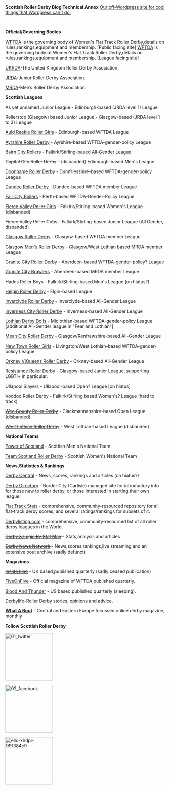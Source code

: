 <html><body><strong>Scottish Roller Derby Blog Technical Annex</strong>
<a href="https://aoanla.pythonanywhere.com/index.html">Our off-Wordpress site for cool things that Wordpress can't do.</a>

 

<strong>Official/Governing Bodies</strong>

<a href="https://wftda.com/">WFTDA</a> is the governing body of Women's Flat Track Roller Derby,details on rules,rankings,equipment and membership. [Public facing site]
<a href="https://wftda.org/">WFTDA</a> is the governing body of Women's Flat Track Roller Derby,details on rules,rankings,equipment and membership. [League facing site]

<a href="http://ukrda.org.uk/">UKRDA</a>-The United Kingdom Roller Derby Association.

<a href="http://www.juniorrollerderby.org/">JRDA</a>-Junior Roller Derby Association.

<a href="http://www.mensrollerderbyassociation.com/">MRDA</a>-Men’s Roller Derby Association.

<strong>Scottish Leagues


</strong>As yet unnamed Junior League - Edinburgh-based (JRDA level 1) League

Rollerstop (Glasgow) based Junior League - Glasgow-based (JRDA level 1 to 3) League

<a href="http://arrg.co.uk">Auld Reekie Roller Girls</a> - Edinburgh-based WFTDA League

<a href="https://www.facebook.com/Ayrshire-Roller-Derby-Official-618921518215712/">Ayrshire Roller Derby</a> - Ayrshire-based WFTDA-gender-policy League

<a href="https://www.facebook.com/BairnCityRollers/">Bairn City Rollers</a> - Falkirk/Stirling-based All-Gender League

<del>Capital City Roller Derby</del> - (disbanded) Edinburgh-based Men's League

<a href="https://www.facebook.com/DoonhameDerbyDolls/">Doonhame Roller Derby</a> - Dumfriesshire-based WFTDA-gender-policy League

<a href="http://dundeerollergirls.wix.com/thedrg">Dundee Roller Derby</a> - Dundee-based WFTDA member League

<a href="https://www.facebook.com/FairCityRollers/">Fair City Rollers</a> - Perth-based WFTDA-Gender-Policy League

<a href="http://www.fvrg.co.uk/"><del>Fierce Valley Roller Girls</del></a> - Falkirk/Stirling-based Women's League (disbanded)

<del>Fierce Valley Roller Cubs</del> - Falkirk/Stirling-based Junior League (All Gender, disbanded)

<a href="http://glasgowrollerderby.com">Glasgow Roller Derby</a> - Glasgow-based WFTDA member League

<a href="https://www.facebook.com/pg/GlasgowMensRollerDerby/">Glasgow Men's Roller Derby</a> - Glasgow/West Lothian based MRDA member League

<a href="http://www.granitecityrollerderby.co.uk/">Granite City Roller Derby</a> - Aberdeen-based WFTDA-gender-policy? League

<a href="https://www.facebook.com/granitecitybrawlers/">Granite City Brawlers</a> - Aberdeen-based MRDA member League

<del>Hades Roller Boy</del>s - Falkirk/Stirling-based Men's League (on hiatus?)

<a href="https://helginrollerderby.wordpress.com/">Helgin Roller Derby</a> - Elgin-based League

<a href="https://www.facebook.com/InverclydeRollerDerby/">Inverclyde Roller Derby</a> - Inverclyde-based All-Gender League

<a href="http://www.invernessrollerderby.com/">Inverness City Roller Derby</a> - Inverness-based All-Gender League

<a href="http://lothianderbydolls.com/">Lothian Derby Dolls</a> - Midlothian-based WFTDA-gender-policy League [additional All-Gender league in "Fear and Lothian"]

<a href="http://www.meancityrollerderby.com/index.php">Mean City Roller Derby</a> - Glasgow/Renfrewshire-based All-Gender League

<a href="http://www.ntrg.uk/">New Town Roller Girls</a> - Livingston/West Lothian-based WFTDA-gender-policy League

<a href="https://www.facebook.com/OrkneyViqueens/">Orkney ViQueens Roller Derby</a> - Orkney-based All-Gender League

<a href="http://resistancerdg.tumblr.com/">Resistance Roller Derby</a> - Glasgow-based Junior League, supporting LGBTI+ in particular.

Ullapool Slayers - Ullapool-based Open? League [on hiatus]

Voodoo Roller Derby - Falkirk/Stirling based Women's? League (hard to track)

<del><a href="http://weecrd.wixsite.com/weecrd">Wee County Roller Derby</a></del> - Clackmannanshire-based Open League (disbanded)

<a href="https://www.facebook.com/westlothianrollerderby/"><del>West Lothian Roller Derby</del></a> - West Lothian-based League (disbanded)

<strong>National Teams</strong>

<a href="https://www.facebook.com/PowerOfScotland/">Power of Scotland</a> - Scottish Men's National Team

<a href="http://teamscotlandrollerderby.com/">Team Scotland Roller Derby</a> - Scottish Women's National Team

<strong>News,Statistics &amp; Rankings</strong>

<a href="http://www.derbycentral.net/">Derby Central</a> - News, scores, rankings and articles (on hiatus?)

<a href="http://derbydirectory.info/">Derby Directory</a> - Border City (Carlisle) managed site for introductory info for those new to roller derby, or those interested in starting their own league!

<a href="http://flattrackstats.com/">Flat Track Stats</a> - comprehensive, community-resourced repository for all flat-track derby scores, and several ratings/rankings for subsets of it.

<a href="http://derbylisting.com/dl/grid/">Derbylisting.com</a> - comprehensive, community-resourced list of all roller derby leagues in the World.

<del><a href="http://derbyladder.blogspot.co.uk/">Derby &amp; Logic:By Stat Man</a> </del>- Stats,analysis and articles

<del><a href="http://www.derbynewsnetwork.com/">Derby News Network</a> </del>- News,scores,rankings,live streaming and an extensive bout archive (sadly defunct)

<strong>Magazines</strong>

<del><a href="http://www.insidelinemagazine.co.uk/about/">Inside Line</a></del> - UK based,published quarterly (sadly ceased publication)

<a href="http://fiveonfivemag.com/">FiveOnFive</a> - Official magazine of WFTDA,published quarterly.

<a href="http://www.bloodandthundermag.com/">Blood And Thunder</a> - US based,published quarterly (sleeping).

<a href="http://www.derbylife.com/">Derbylife</a>-Roller Derby stories, opinions and advice.

<a href="https://whataboutmagazine.com/"><strong>What A Bout</strong></a> - Central and Eastern Europe focussed online derby magazine, monthly

<strong>Follow Scottish Roller Derby</strong>

<a href="https://twitter.com/ScotRollerDerby"><img class="alignleft size-full wp-image-4730" src="https://scottishrollerderby.files.wordpress.com/2013/04/01_twitter.png" alt="01_twitter" width="150" height="150"></a>

<a href="https://www.facebook.com/scottish.rollerderby"><img class="alignleft size-full wp-image-4731" src="https://scottishrollerderby.files.wordpress.com/2013/04/02_facebook.png" alt="02_facebook" width="150" height="150"></a>

<a href="https://ello.co/scottishrollerderby"><img class="alignleft size-full wp-image-4732" src="https://scottishrollerderby.files.wordpress.com/2013/04/ello-xhdpi-991384c9.png" alt="ello-xhdpi-991384c9" width="150" height="150"></a></body></html>
